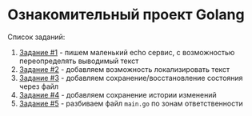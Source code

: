 # Ознакомительный проект Golang

Список заданий:

1. [Задание #1](./task_1.md) - пишем маленький echo сервис, с возможностью
переопределять выводимый текст
1. [Задание #2](./task_2.md) - добавляем возможность локализировать текст
1. [Задание #3](./task_3.md) - добавляем сохранение/восстановление состояния
через файл
1. [Задание #4](./task_4.md) - добавляем сохранение истории изменений
1. [Задание #5](./task_5.md) - разбиваем файл `main.go` по зонам ответственности
